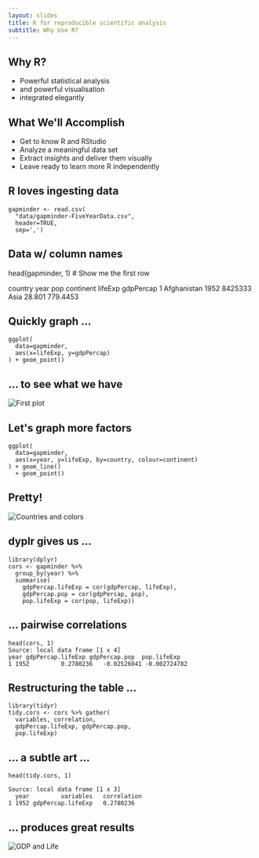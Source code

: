 ```yaml
---
layout: slides
title: R for reproducible scientific analysis
subtitle: Why Use R?
---
```




## Why R?

* Powerful statistical analysis
* and powerful visualisation
* integrated elegantly

## What We'll Accomplish

* Get to know R and RStudio
* Analyze a meaningful data set
* Extract insights and deliver them visually
* Leave ready to learn more R independently

## R loves ingesting data

```
gapminder <- read.csv(
  "data/gapminder-FiveYearData.csv",
  header=TRUE,
  sep=',')
```

## Data w/ column names

head(gapminder, 1) # Show me the first row

country year     pop continent lifeExp gdpPercap
1 Afghanistan 1952 8425333      Asia  28.801  779.4453

## Quickly graph ...
```
ggplot(
  data=gapminder,
  aes(x=lifeExp, y=gdpPercap)
) + geom_point()
```

## ... to see what we have
![First plot](img/first_plot.png)

## Let's graph more factors
```
ggplot(
  data=gapminder,
  aes(x=year, y=lifeExp, by=country, colour=continent)
) + geom_line()
  + geom_point()
```

## Pretty!
![Countries and colors](img/countries_and_colors.png)

## dyplr gives us ...

~~~{.r}
library(dplyr)
cors <- gapminder %>%
  group_by(year) %>%
  summarise(
    gdpPercap.lifeExp = cor(gdpPercap, lifeExp),
    gdpPercap.pop = cor(gdpPercap, pop),
    pop.lifeExp = cor(pop, lifeExp))
~~~

## ... pairwise correlations
```
head(cors, 1)
Source: local data frame [1 x 4]
year gdpPercap.lifeExp gdpPercap.pop  pop.lifeExp
1 1952         0.2780236   -0.02526041 -0.002724782
```

## Restructuring the table ...

~~~{.r}
library(tidyr)
tidy.cors <- cors %>% gather(
  variables, correlation,
  gdpPercap.lifeExp, gdpPercap.pop,
  pop.lifeExp)
~~~
## ... a subtle art ...
```
head(tidy.cors, 1)

Source: local data frame [1 x 3]
  year         variables   correlation
1 1952 gdpPercap.lifeExp   0.2780236
```

## ... produces great results
![GDP and Life](img/gdp_and_life.png)
